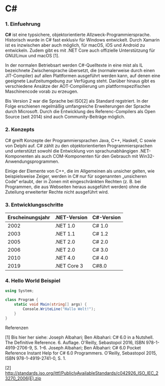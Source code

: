 # C#

### 1. Einfuehrung

**C#** ist eine typsichere, objektorientierte Allzweck-Programmiersprache. Historisch wurde in C# fast exklusiv für Windows entwickelt. Durch Xamarin ist es inzwischen aber auch möglich, für macOS, iOS und Android zu entwickeln. Zudem gibt es mit .NET Core auch offizielle Unterstützung für GNU/Linux und macOS [1].

In der normalen Betriebsart werden C#-Quelltexte in eine mist als IL bezeichnete Zwischensprache übersetzt, die (normalerweise durch einen JIT-Compiler) auf allen Plattformen ausgeführt werden kann, auf denen eine geeignete Laufzeitumgebung zur Verfügung steht. Darüber hinaus gibt es verschiedene Ansätze der AOT-Compilierung um plattformspezifischen Maschinencode vorab zu erzeugen.

Bis Version 2 war die Sprache bei ISO[2] als Standard regstriert. In der Folge erschienen regelmäßig umfangreiche Erweiterungen der Sprache durch Microsoft. Durch die Entwicklung des Referenc-Compilers als Open Source (seit 2014) sind auch Community-Beiträge möglich. 

### 2. Konzepts

C# greift Konzepte der Programmiersprachen Java, C++, Haskell, C sowie von Delphi auf. C# zählt zu den objektorientierten Programmiersprachen und unterstützt sowohl die Entwicklung von sprachunabhängigen .NET-Komponenten als auch COM-Komponenten für den Gebrauch mit Win32-Anwendungsprogrammen.

Einige der Elemente von C++, die im Allgemeinen als unsicher gelten, wie beispielsweise Zeiger, werden in C# nur für sogenannten „unsicheren Code“ erlaubt, der in Zonen mit eingeschränkten Rechten (z. B. bei Programmen, die aus Webseiten heraus ausgeführt werden) ohne die Zuteilung erweiterter Rechte nicht ausgeführt wird. 

### 3. Entwicklungsschritte

Erscheinungsjahr | .NET-Version | C#-Version
--- | --- | ---
2002 | 	.NET 1.0 |	C# 1.0 
2003 |	.NET 1.1 |	C# 1.2 
2005 |	.NET 2.0 | C# 2.0
2006 |	.NET 2.0 | C# 3.0
2010 |	.NET 4.0 |	C# 4.0 
2019 |	.NET Core 3 |	C#8.0 

### 4. Hello World Beispiel
```c#
using System;

class Program {
    static void Main(string[] args) {
        Console.WriteLine("Hallo Welt!");
    }
}
```
Referenzen

[1] Bis hier her siehe: Joseph Albahari; Ben Albahari: C# 6.0 in a Nutshell. The Definitive Reference. 6. Auflage. O'Reilly, Sebastopol 2016, ISBN 978-1-4919-2706-9, S. 1–6. Joseph Albahari; Ben Albahari: C# 6.0 Pocket Reference Instant Help for C# 6.0 Programmers. O'Reilly, Sebastopol 2015, ISBN 978-1-4919-2741-0, S. 1.

[2] http://standards.iso.org/ittf/PubliclyAvailableStandards/c042926_ISO_IEC_23270_2006(E).zip
